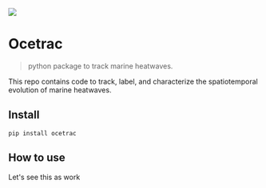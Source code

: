 ![](https://github.com/fastai/nbdev/workflows/CI/badge.svg)

# Ocetrac
> python package to track marine heatwaves.


This repo contains code to track, label, and characterize the spatiotemporal evolution of marine heatwaves. 

## Install

`pip install ocetrac`

## How to use

Let's see this as work
